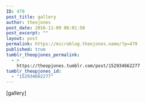 ```yaml
---
ID: 479
post_title: gallery
author: theojones
post_date: 2016-11-09 06:01:50
post_excerpt: ""
layout: post
permalink: https://microblog.theojones.name/?p=479
published: true
tumblr_theopjones_permalink:
  - >
    https://theopjones.tumblr.com/post/152934662277
tumblr_theopjones_id:
  - "152934662277"
---
```

[gallery]